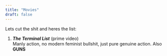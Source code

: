 ```yaml
---
title: "Movies"
draft: false
---
```


Lets cut the shit and heres the list:

1. ***The Terminal List*** (prime video)  
  Manly action, no modern feminist bullshit, just pure genuine action. Also **GUNS**

